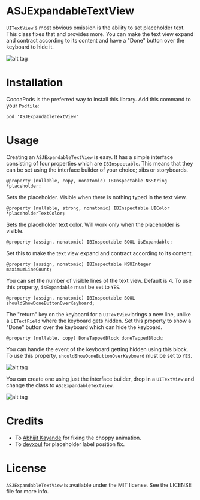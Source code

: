 # ASJExpandableTextView

`UITextView`'s most obvious omission is the ability to set placeholder text. This class fixes that and provides more. You can make the text view expand and contract according to its content and have a "Done" button over the keyboard to hide it.

![alt tag](Images/Screenshot.png)

# Installation

CocoaPods is the preferred way to install this library. Add this command to your `Podfile`:

```
pod 'ASJExpandableTextView'
```

# Usage

Creating an `ASJExpandableTextView` is easy. It has a simple interface consisting of four properties which are `IBInspectable`. This means that they can be set using the interface builder of your choice; xibs or storyboards.

```objc
@property (nullable, copy, nonatomic) IBInspectable NSString *placeholder;
```
Sets the placeholder. Visible when there is nothing typed in the text view.

```objc
@property (nullable, strong, nonatomic) IBInspectable UIColor *placeholderTextColor;
```
Sets the placeholder text color. Will work only when the placeholder is visible.

```objc
@property (assign, nonatomic) IBInspectable BOOL isExpandable;
```
Set this to make the text view expand and contract according to its content.

```objc
@property (assign, nonatomic) IBInspectable NSUInteger maximumLineCount;
```
You can set the number of visible lines of the text view. Default is 4. To use this property, `isExpandable` must be set to `YES`.

```objc
@property (assign, nonatomic) IBInspectable BOOL shouldShowDoneButtonOverKeyboard;
```
The "return" key on the keyboard for a `UITextView` brings a new line, unlike a `UITextField` where the keyboard gets hidden. Set this property to show a "Done" button over the keyboard which can hide the keyboard.

```objc
@property (nullable, copy) DoneTappedBlock doneTappedBlock;
```
You can handle the event of the keyboard getting hidden using this block. To use this property, `shouldShowDoneButtonOverKeyboard` must be set to `YES`.

![alt tag](Images/IBInspectable.png)

You can create one using just the interface builder, drop in a `UITextView` and change the class to `ASJExpandableTextView`.

![alt tag](Images/CustomClass.png)

# Credits

- To [Abhijit Kayande](https://github.com/Abhijit-Kayande) for fixing the choppy animation.
- To [devxoul](https://github.com/devxoul/UITextView-Placeholder) for placeholder label position fix.

# License

`ASJExpandableTextView` is available under the MIT license. See the LICENSE file for more info.
